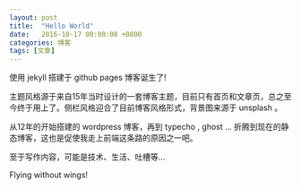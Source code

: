 ```yaml
---
layout: post
title:  "Hello World"
date:   2016-10-17 00:00:00 +0800
categories: 博客
tags: [文章]
---
```


使用 jekyll 搭建于 github pages 博客诞生了!

主题风格源于来自15年当时设计的一套博客主题，目前只有首页和文章页，总之至今终于用上了。侧栏风格迎合了目前博客风格形式，背景图来源于 unsplash 。

从12年的开始搭建的 wordpress 博客，再到 typecho , ghost ... 折腾到现在的静态博客，这也是促使我走上前端这条路的原因之一吧。

至于写作内容，可能是技术、生活、吐槽等...

Flying without wings!